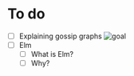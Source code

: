 # To do

- [ ] Explaining gossip graphs ![goal]
- [ ] Elm
  - [ ] What is Elm?
  - [ ] Why?

[goal]: https://img.shields.io/badge/-1st%20evaluation-blue